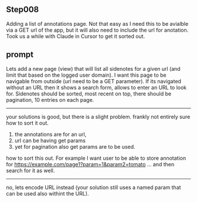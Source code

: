## Step008

Adding a list of annotations page. Not that easy as I need this to be avialble via a GET url of the app, but it will also need to include the url for anotation. Took us a while with Claude in Cursor to get it sorted out. 

## prompt

Lets add a new page (view) that will list all sidenotes for a given url (and limit that based on the logged user domain). I want this page to be navigable from outside (url need to be a GET parameter). If its navigated without an URL then it shows a search form, allows to enter an URL to look for. Sidenotes should be sorted, most recent on top, there should be pagination, 10 entries on each page. 

--- 

your solutions is good, but there is a slight problem. frankly not entirely sure how to sort it out. 

1) the annotations are for an url, 
2) url can be having get params
3) yet for pagination also get params are to be used. 

how to sort this out. For example I want user to be able to store annotation for https://example.com/page1?param=1&param2=tomato ... and then search for it as well. 

---
no, lets encode URL instead (your solution still uses a named param that can be used also withint the URL).
